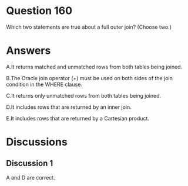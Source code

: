 # Question 160
Which two statements are true about a full outer join? (Choose two.)

# Answers
A.It returns matched and unmatched rows from both tables being joined.

B.The Oracle join operator (+) must be used on both sides of the join condition in the WHERE clause.

C.It returns only unmatched rows from both tables being joined.

D.It includes rows that are returned by an inner join.

E.It includes rows that are returned by a Cartesian product.

# Discussions
## Discussion 1
A and D are correct.

